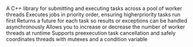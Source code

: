 A C++ library for submitting and executing tasks across a pool of worker threads
Executes jobs in priority order, ensuring higherpriority tasks run first
Returns a future for each task so results or exceptions can be handled asynchronously
Allows you to increase or decrease the number of worker threads at runtime
Supports preexecution task cancellation and safely coordinates threads with mutexes and a condition variable
